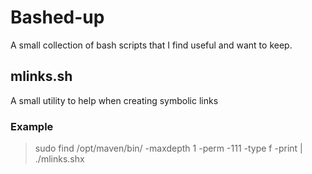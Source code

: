 Bashed-up
=========

A small collection of bash scripts that I find useful and want to keep.

mlinks.sh
----------

A small utility to help when creating symbolic links 

### Example

>
> sudo find /opt/maven/bin/ -maxdepth 1 -perm -111 -type f -print | ./mlinks.shx
> 
